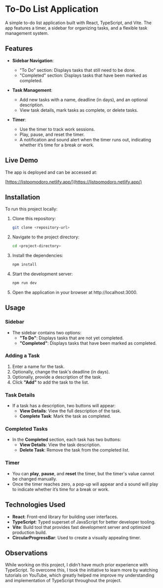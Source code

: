 # To-Do List Application

A simple to-do list application built with React, TypeScript, and Vite. The app features a timer, a sidebar for organizing tasks, and a flexible task management system.

## Features

- **Sidebar Navigation**:
  - "To Do" section: Displays tasks that still need to be done.
  - "Completed" section: Displays tasks that have been marked as completed.
- **Task Management**:

  - Add new tasks with a name, deadline (in days), and an optional description.
  - View task details, mark tasks as complete, or delete tasks.

- **Timer**:
  - Use the timer to track work sessions.
  - Play, pause, and reset the timer.
  - A notification and sound alert when the timer runs out, indicating whether it’s time for a break or work.

## Live Demo

The app is deployed and can be accessed at:

[https://listpomodoro.netlify.app/](https://listpomodoro.netlify.app/)

## Installation

To run this project locally:

1. Clone this repository:

   ```bash
   git clone <repository-url>
   ```

2. Navigate to the project directory:

   ```bash
   cd <project-directory>
   ```

3. Install the dependencies:

   ```bash
   npm install
   ```

4. Start the development server:

   ```bash
   npm run dev
   ```

5. Open the application in your browser at http://localhost:3000.

## Usage

### Sidebar

- The sidebar contains two options:
  - **"To Do"**: Displays tasks that are not yet completed.
  - **"Completed"**: Displays tasks that have been marked as completed.

### Adding a Task

1. Enter a name for the task.
2. Optionally, change the task's deadline (in days).
3. Optionally, provide a description of the task.
4. Click **"Add"** to add the task to the list.

### Task Details

- If a task has a description, two buttons will appear:
  - **View Details**: View the full description of the task.
  - **Complete Task**: Mark the task as completed.

### Completed Tasks

- In the **Completed** section, each task has two buttons:
  - **View Details**: View the task description.
  - **Delete Task**: Remove the task from the completed list.

### Timer

- You can **play**, **pause**, and **reset** the timer, but the timer's value cannot be changed manually.
- Once the timer reaches zero, a pop-up will appear and a sound will play to indicate whether it’s time for a break or work.

## Technologies Used

- **React**: Front-end library for building user interfaces.
- **TypeScript**: Typed superset of JavaScript for better developer tooling.
- **Vite**: Build tool that provides fast development server and optimized production build.
- **CircularProgressBar**: Used to create a visually appealing timer.

## Observations

While working on this project, I didn’t have much prior experience with TypeScript. To overcome this, I took the initiative to learn more by watching tutorials on YouTube, which greatly helped me improve my understanding and implementation of TypeScript throughout the project.
